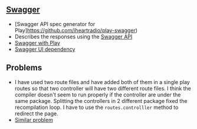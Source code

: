 ## [Swagger](https://swagger.io/)

- [Swagger API spec generator for Play]https://github.com/iheartradio/play-swagger)
- Describes the responses using the [Swagger API](https://swagger.io/docs/specification/2-0/describing-responses/)
- [Swagger with Play](https://medium.com/@sahebmotiani/swagger-with-play-all-you-need-to-know-d9147089d990)
- [Swagger UI dependency](https://mvnrepository.com/artifact/org.webjars/swagger-ui)

## Problems 
- I have used two route files and have added both of them in a single play routes so that two controller will have two different route files. I think the compiler doesn't seem to run properly if the controller are under the same package. Splitting the controllers in 2 different package fixed the recompilation loop. I have to use the `routes.controlller` method to redirect the page. 
- [Similar problem](https://stackoverflow.com/questions/55289199/the-generated-route-files-of-play-framework-are-re-generated-automatically-even) 